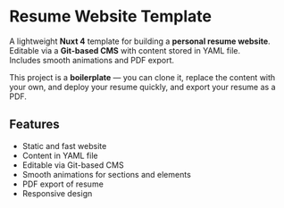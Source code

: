 # Resume Website Template

A lightweight **Nuxt 4** template for building a **personal resume website**.  
Editable via a **Git-based CMS** with content stored in YAML file.  
Includes smooth animations and PDF export.  

This project is a **boilerplate** — you can clone it, replace the content with your own, and deploy your resume quickly, and export your resume as a PDF.

## Features

- Static and fast website
- Content in YAML file
- Editable via Git-based CMS
- Smooth animations for sections and elements
- PDF export of resume
- Responsive design
